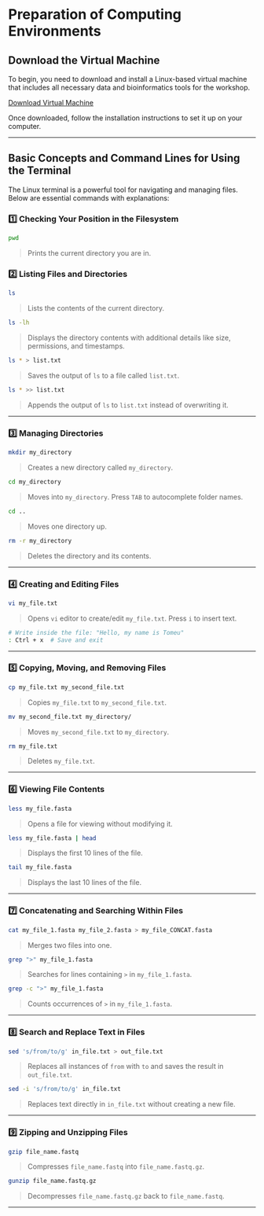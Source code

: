 # Preparation of Computing Environments

## Download the Virtual Machine

To begin, you need to download and install a Linux-based virtual machine that includes all necessary data and bioinformatics tools for the workshop.

[Download Virtual Machine](www.google.com)

Once downloaded, follow the installation instructions to set it up on your computer.

---

## Basic Concepts and Command Lines for Using the Terminal

The Linux terminal is a powerful tool for navigating and managing files. Below are essential commands with explanations:

### 1️⃣ Checking Your Position in the Filesystem

```bash
pwd
```
> Prints the current directory you are in.

### 2️⃣ Listing Files and Directories

```bash
ls
```
> Lists the contents of the current directory.

```bash
ls -lh
```
> Displays the directory contents with additional details like size, permissions, and timestamps.

```bash
ls * > list.txt
```
> Saves the output of `ls` to a file called `list.txt`.

```bash
ls * >> list.txt
```
> Appends the output of `ls` to `list.txt` instead of overwriting it.

---

### 3️⃣ Managing Directories

```bash
mkdir my_directory
```
> Creates a new directory called `my_directory`.

```bash
cd my_directory
```
> Moves into `my_directory`. Press `TAB` to autocomplete folder names.

```bash
cd ..
```
> Moves one directory up.

```bash
rm -r my_directory
```
> Deletes the directory and its contents.

---

### 4️⃣ Creating and Editing Files

```bash
vi my_file.txt
```
> Opens `vi` editor to create/edit `my_file.txt`. Press `i` to insert text.

```bash
# Write inside the file: "Hello, my name is Tomeu"
: Ctrl + x  # Save and exit
```

---

### 5️⃣ Copying, Moving, and Removing Files

```bash
cp my_file.txt my_second_file.txt
```
> Copies `my_file.txt` to `my_second_file.txt`.

```bash
mv my_second_file.txt my_directory/
```
> Moves `my_second_file.txt` to `my_directory`.

```bash
rm my_file.txt
```
> Deletes `my_file.txt`.

---

### 6️⃣ Viewing File Contents

```bash
less my_file.fasta
```
> Opens a file for viewing without modifying it.

```bash
less my_file.fasta | head
```
> Displays the first 10 lines of the file.

```bash
tail my_file.fasta
```
> Displays the last 10 lines of the file.

---

### 7️⃣ Concatenating and Searching Within Files

```bash
cat my_file_1.fasta my_file_2.fasta > my_file_CONCAT.fasta
```
> Merges two files into one.

```bash
grep ">" my_file_1.fasta
```
> Searches for lines containing `>` in `my_file_1.fasta`.

```bash
grep -c ">" my_file_1.fasta
```
> Counts occurrences of `>` in `my_file_1.fasta`.

---

### 8️⃣ Search and Replace Text in Files

```bash
sed 's/from/to/g' in_file.txt > out_file.txt
```
> Replaces all instances of `from` with `to` and saves the result in `out_file.txt`.

```bash
sed -i 's/from/to/g' in_file.txt
```
> Replaces text directly in `in_file.txt` without creating a new file.

---

### 9️⃣ Zipping and Unzipping Files

```bash
gzip file_name.fastq
```
> Compresses `file_name.fastq` into `file_name.fastq.gz`.

```bash
gunzip file_name.fastq.gz
```
> Decompresses `file_name.fastq.gz` back to `file_name.fastq`.

---


